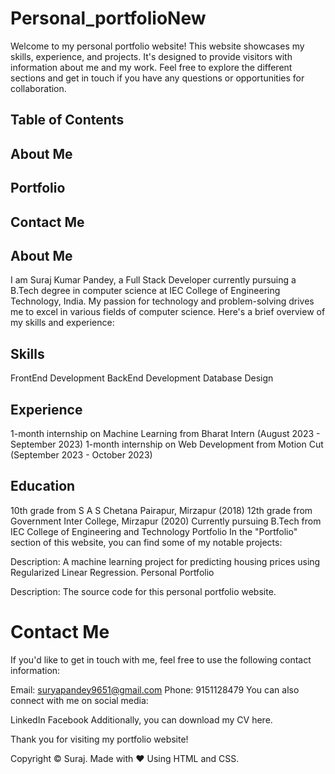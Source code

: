 # Personal_portfolioNew

Welcome to my personal portfolio website! This website showcases my skills, experience, and projects. It's designed to provide visitors with information about me and my work. Feel free to explore the different sections and get in touch if you have any questions or opportunities for collaboration.

## Table of Contents
## About Me
## Portfolio
## Contact Me
## About Me
I am Suraj Kumar Pandey, a Full Stack Developer currently pursuing a B.Tech degree in computer science at IEC College of Engineering Technology, India. My passion for technology and problem-solving drives me to excel in various fields of computer science. Here's a brief overview of my skills and experience:

## Skills

FrontEnd Development
BackEnd Development
Database Design
## Experience

1-month internship on Machine Learning from Bharat Intern (August 2023 - September 2023)
1-month internship on Web Development from Motion Cut (September 2023 - October 2023)
## Education

10th grade from S A S Chetana Pairapur, Mirzapur (2018)
12th grade from Government Inter College, Mirzapur (2020)
Currently pursuing B.Tech from IEC College of Engineering and Technology
Portfolio
In the "Portfolio" section of this website, you can find some of my notable projects:


Description: A machine learning project for predicting housing prices using Regularized Linear Regression.
Personal Portfolio

Description: The source code for this personal portfolio website.
# Contact Me
If you'd like to get in touch with me, feel free to use the following contact information:

Email: suryapandey9651@gmail.com
Phone: 9151128479
You can also connect with me on social media:

LinkedIn
Facebook
Additionally, you can download my CV here.

Thank you for visiting my portfolio website!

Copyright © Suraj. Made with ❤️ Using HTML and CSS.



